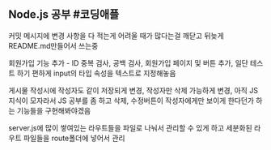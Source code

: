 <h2>Node.js 공부 #코딩애플</h2>
<p>커밋 메시지에 변경 사항을 다 적는게 어려울 때가 많다는걸 깨닫고 뒤늦게 README.md만들어서 쓰는중</p>

<p>회원가입 기능 추가 - ID 중복 검사, 공백 검사, 회원가입 페이지 및 버튼 추가, 일단 테스트 하기 편하게 input의 타입 속성을 텍스트로 지정해놓음</p>

<p>게시물 작성시에 작성자도 같이 저장되게 변경, 작성자만 삭제 가능하게 변경, 아직 JS지식이 모자라서 JS 공부를 좀 하고 삭제, 수정버튼이 작성자에게만 보이게 한다던가 하는 기능들을 구현해봐야겠음</p>

<p>server.js에 많이 쌓여있는 라우트들을 파일로 나눠서 관리할 수 있게 하고 세분화된 라우트 파일들을 route폴더에 넣어서 관리</p>